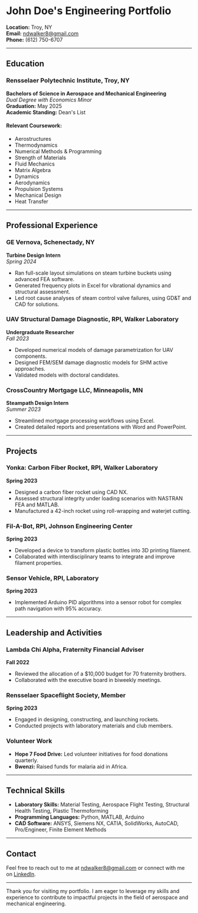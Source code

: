 # John Doe's Engineering Portfolio

**Location:** Troy, NY  
**Email:** [ndwalker8@gmail.com](mailto:ndwalker8@gmail.com)  
**Phone:** (612) 750-6707  

---

## Education

### Rensselaer Polytechnic Institute, Troy, NY
**Bachelors of Science in Aerospace and Mechanical Engineering**  
*Dual Degree with Economics Minor*  
**Graduation:** May 2025  
**Academic Standing:** Dean's List  

#### Relevant Coursework:
- Aerostructures
- Thermodynamics
- Numerical Methods & Programming
- Strength of Materials
- Fluid Mechanics
- Matrix Algebra
- Dynamics
- Aerodynamics
- Propulsion Systems
- Mechanical Design
- Heat Transfer

---

## Professional Experience

### GE Vernova, Schenectady, NY
**Turbine Design Intern**  
*Spring 2024*
- Ran full-scale layout simulations on steam turbine buckets using advanced FEA software.
- Generated frequency plots in Excel for vibrational dynamics and structural assessment.
- Led root cause analyses of steam control valve failures, using GD&T and CAD for solutions.

### UAV Structural Damage Diagnostic, RPI, Walker Laboratory
**Undergraduate Researcher**  
*Fall 2023*
- Developed numerical models of damage parametrization for UAV components.
- Designed FEM/SEM damage diagnostic models for SHM active approaches.
- Validated models with doctoral candidates.

### CrossCountry Mortgage LLC, Minneapolis, MN
**Steampath Design Intern**  
*Summer 2023*
- Streamlined mortgage processing workflows using Excel.
- Created detailed reports and presentations with Word and PowerPoint.

---

## Projects

### Yonka: Carbon Fiber Rocket, RPI, Walker Laboratory
**Spring 2023**
- Designed a carbon fiber rocket using CAD NX.
- Assessed structural integrity under loading scenarios with NASTRAN FEA and MATLAB.
- Manufactured a 42-inch rocket using roll-wrapping and waterjet cutting.

### Fil-A-Bot, RPI, Johnson Engineering Center
**Spring 2023**
- Developed a device to transform plastic bottles into 3D printing filament.
- Collaborated with interdisciplinary teams to integrate and improve filament properties.

### Sensor Vehicle, RPI, Laboratory
**Spring 2023**
- Implemented Arduino PID algorithms into a sensor robot for complex path navigation with 95% accuracy.

---

## Leadership and Activities

### Lambda Chi Alpha, Fraternity Financial Adviser
**Fall 2022**
- Reviewed the allocation of a $10,000 budget for 70 fraternity brothers.
- Collaborated with the executive board in biweekly meetings.

### Rensselaer Spaceflight Society, Member
**Spring 2023**
- Engaged in designing, constructing, and launching rockets.
- Conducted projects with laboratory materials and club members.

### Volunteer Work
- **Hope 7 Food Drive:** Led volunteer initiatives for food donations quarterly.
- **Bwenzi:** Raised funds for malaria aid in Africa.

---

## Technical Skills

- **Laboratory Skills:** Material Testing, Aerospace Flight Testing, Structural Health Testing, Plastic Thermoforming
- **Programming Languages:** Python, MATLAB, Arduino
- **CAD Software:** ANSYS, Siemens NX, CATIA, SolidWorks, AutoCAD, Pro/Engineer, Finite Element Methods

---

## Contact
Feel free to reach out to me at [ndwalker8@gmail.com](mailto:ndwalker8@gmail.com) or connect with me on [LinkedIn](https://linkedin.com/in/johndoe).

---

Thank you for visiting my portfolio. I am eager to leverage my skills and experience to contribute to impactful projects in the field of aerospace and mechanical engineering.
